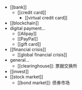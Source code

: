 - [[bank]]
    - [[credit card]]
        - [[virtual credit card]]
- [[blockchain]]
- digital payment...
    - [[Alipay]]
    - [[PayPal]]
    - [[gift card]]
- [[financial crisis]]
    - [[global financial crisis]]
- general...
    - [[clearinghouse]]: 票据交换所
- [[invest]]
- [[stock market]]
    - [[bond market]]: 债券市场 
